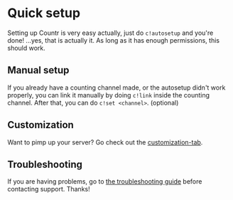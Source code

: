 # Quick setup

Setting up Countr is very easy actually, just do `c!autosetup` and you're done! ...yes, that is actually it. As long as it has enough permissions, this should work.

## Manual setup

If you already have a counting channel made, or the autosetup didn't work properly, you can link it manually by doing `c!link` inside the counting channel. After that, you can do `c!set <channel>`. (optional)

## Customization

Want to pimp up your server? Go check out the [customization-tab](/features).

## Troubleshooting

If you are having problems, go to [the troubleshooting guide](/troubleshooting) before contacting support. Thanks!